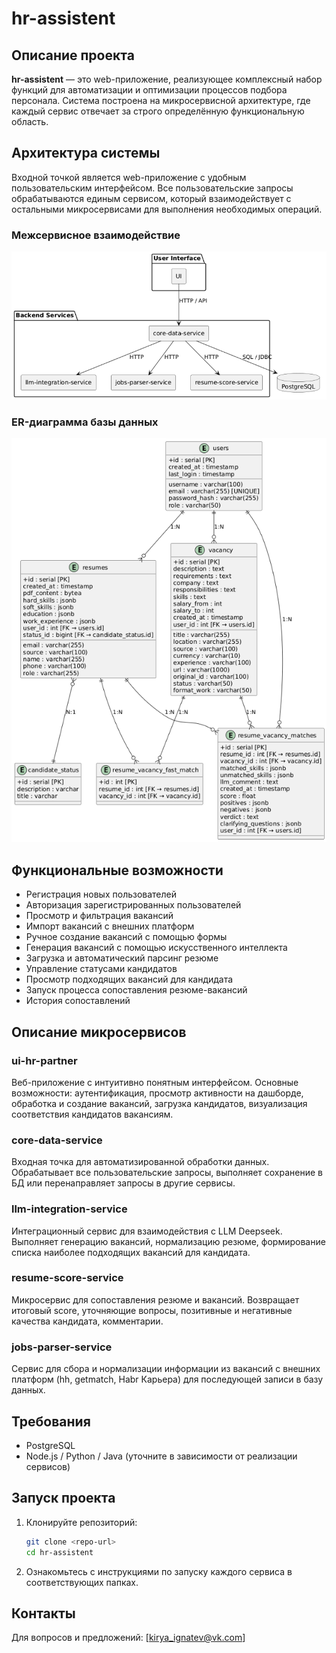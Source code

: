 # hr-assistent

## Описание проекта

**hr-assistent** — это web-приложение, реализующее комплексный набор функций для автоматизации и оптимизации процессов подбора персонала. Система построена на микросервисной архитектуре, где каждый сервис отвечает за строго определённую функциональную область.

## Архитектура системы

Входной точкой является web-приложение с удобным пользовательским интерфейсом. Все пользовательские запросы обрабатываются единым сервисом, который взаимодействует с остальными микросервисами для выполнения необходимых операций.

### Межсервисное взаимодействие

![Межсервисное взаимодействие](./architecture.png)

### ER-диаграмма базы данных

![ER-диаграмма БД](./er-diagram.png)

## Функциональные возможности

- Регистрация новых пользователей
- Авторизация зарегистрированных пользователей
- Просмотр и фильтрация вакансий
- Импорт вакансий с внешних платформ
- Ручное создание вакансий с помощью формы
- Генерация вакансий с помощью искусственного интеллекта
- Загрузка и автоматический парсинг резюме
- Управление статусами кандидатов
- Просмотр подходящих вакансий для кандидата
- Запуск процесса сопоставления резюме-вакансий
- История сопоставлений

## Описание микросервисов

### ui-hr-partner
Веб-приложение с интуитивно понятным интерфейсом. Основные возможности: аутентификация, просмотр активности на дашборде, обработка и создание вакансий, загрузка кандидатов, визуализация соответствия кандидатов вакансиям.

### core-data-service
Входная точка для автоматизированной обработки данных. Обрабатывает все пользовательские запросы, выполняет сохранение в БД или перенаправляет запросы в другие сервисы.

### llm-integration-service
Интеграционный сервис для взаимодействия с LLM Deepseek. Выполняет генерацию вакансий, нормализацию резюме, формирование списка наиболее подходящих вакансий для кандидата.

### resume-score-service
Микросервис для сопоставления резюме и вакансий. Возвращает итоговый score, уточняющие вопросы, позитивные и негативные качества кандидата, комментарии.

### jobs-parser-service
Сервис для сбора и нормализации информации из вакансий с внешних платформ (hh, getmatch, Habr Карьера) для последующей записи в базу данных.

## Требования

- PostgreSQL
- Node.js / Python / Java (уточните в зависимости от реализации сервисов)

## Запуск проекта

1. Клонируйте репозиторий:
   ```bash
   git clone <repo-url>
   cd hr-assistent
   ```
2. Ознакомьтесь с инструкциями по запуску каждого сервиса в соответствующих папках.

## Контакты

Для вопросов и предложений: [kirya_ignatev@vk.com]
